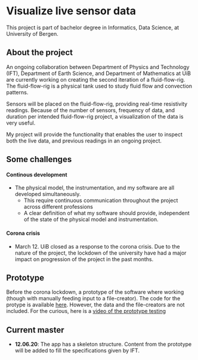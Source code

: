 # Visualize live sensor data
This project is part of bachelor degree in Informatics, Data Science, at University of Bergen. 

## About the project
An ongoing collaboration between Department of Physics and Technology (IFT), Department of Earth Science, and Department of 
Mathematics at UiB are currently working on creating the second iteration of a fluid-flow-rig. The fluid-flow-rig is a 
physical tank used to study fluid flow and convection patterns.

Sensors will be placed on the fluid-flow-rig, providing real-time resistivity readings. Because of the number of 
sensors, frequency of data, and duration per intended fluid-flow-rig project, a visualization of the data is very 
useful. 

My project will provide the functionality that enables the user to inspect both the live data, and previous readings in
an ongoing project.
## Some challenges
#### Continous development
-   The physical model, the instrumentation, and my software are all developed simultaneously. 
    -   This require continuous communication throughout the project across different professions
    -   A clear definition of what my software should provide, independent of the state of the physical model and 
    instrumentation. 
    
#### Corona crisis
-   March 12. UiB closed as a response to the corona crisis. Due to the nature of the project, the lockdown 
of the university have had a major impact on progression of the project in the past months.

## Prototype
Before the corona lockdown, a prototype of the software where working (though with manually feeding input to a 
file-creator). The code for the protype is available [here](https://github.com/thomashusebo/inf219-visualize-2d-sensor-data/tree/prototype). 
However, the data and 
the file-creators are not included. For the curious, here is a [video of the prototype testing](https://vimeo.com/396326719)

## Current master 
- **12.06.20**: The app has a skeleton structure. Content from the prototype will be added to fill the specifications 
given by IFT.